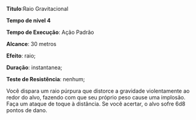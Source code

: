 **Titulo**:Raio Gravitacional

**Tempo de nível 4**

**Tempo de Execução**: Ação Padrão

**Alcance**: 30 metros

**Efeito**: raio;

**Duração**: instantanea;

**Teste de Resistência**: nenhum;

Você dispara um raio púrpura que 
distorce a gravidade violentamente ao 
redor do alvo, fazendo com que seu próprio peso cause uma implosão. Faça um 
ataque de toque à distância. Se você acertar, o alvo sofre 6d8 pontos de dano.